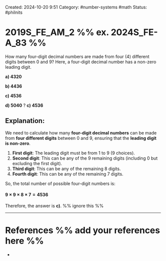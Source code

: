 Created: 2024-10-20 9:51
Category: #number-systems #math
Status: #philnits



# 2019S_FE_AM_2 %% ex. 2024S_FE-A_83 %%

How many four-digit decimal numbers are made from four (4) different digits between 0 and 9? Here, a four-digit decimal number has a non-zero leading digit.

**a) 4320**

**b) 4436**

**c) 4536**

**d) 5040**
?
**c) 4536**
## **Explanation:**

We need to calculate how many **four-digit decimal numbers** can be made from **four different digits** between 0 and 9, ensuring that the **leading digit is non-zero**.

1. **First digit**: The leading digit must be from 1 to 9 (9 choices).
2. **Second digit**: This can be any of the 9 remaining digits (including 0 but excluding the first digit).
3. **Third digit**: This can be any of the remaining 8 digits.
4. **Fourth digit**: This can be any of the remaining 7 digits.

So, the total number of possible four-digit numbers is:
#### $9~\times~9~\times~8~\times~7=4536$

Therefore, the answer is **c)**.
%% ignore this %%
<!--SR:!2025-03-16,10,270-->
---









# References %% add your references here %%
- 